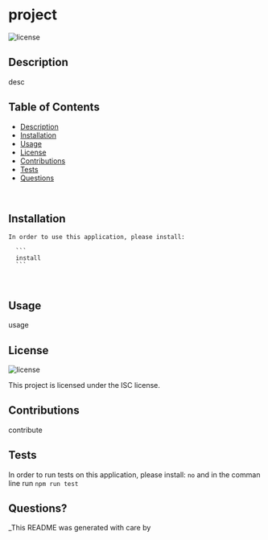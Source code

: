 

  # project <br />

  ![license](https://img.shields.io/badge/License-ISC-blue.svg) <br />
   
  ## Description
  desc <br />


  ## Table of Contents

  - [Description](#description)
  - [Installation](#installation)
  - [Usage](#usage)
  - [License](#license)
  - [Contributions](#contributions)
  - [Tests](#tests)
  - [Questions](#questions)

  <br />

  ## Installation

  ```
  In order to use this application, please install:
    
    ```
    install
    ```
  ```
  <br />

  ## Usage

  usage <br />

  ## License
  ![license](https://img.shields.io/badge/License-ISC-blue.svg)

  
  This project is licensed under the ISC license. <br />

  ## Contributions

  contribute <br />

  ## Tests 

  In order to run tests on this application, please install:
    ```
    no
    ```
    and in the comman line run `npm run test` <br />

  ## Questions?

  

  _This README was generated with care by 
